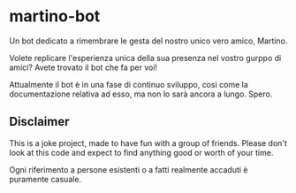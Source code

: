 # martino-bot

Un bot dedicato a rimembrare le gesta del nostro unico vero amico, Martino.

Volete replicare l'esperienza unica della sua presenza nel vostro gurppo di amici? Avete trovato il bot che fa per voi!

Attualmente il bot è in una fase di continuo sviluppo, così come la documentazione relativa ad esso, ma non lo sarà ancora a lungo. Spero.

## Disclaimer
This is a joke project, made to have fun with a group of friends. Please don't look at this code and expect to find anything good or worth of your time.

Ogni riferimento a persone esistenti o a fatti realmente accaduti è puramente casuale.
